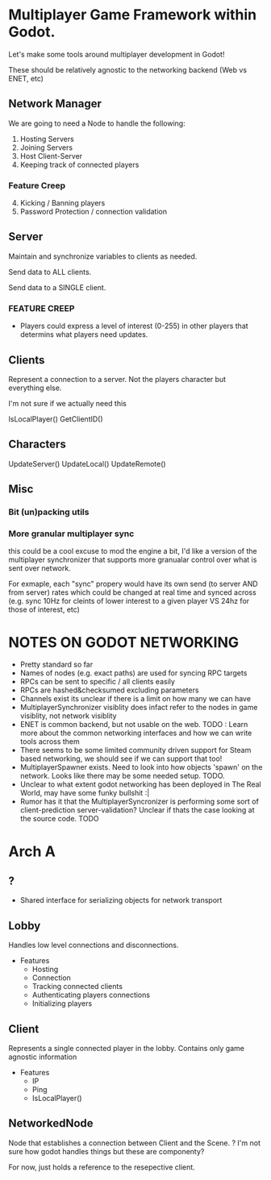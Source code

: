 # Multiplayer Game Framework within Godot.
Let's make some tools around multiplayer development in Godot!

These should be relatively agnostic to the networking backend (Web vs ENET, etc)

## Network Manager
We are going to need a Node to handle the following:
1) Hosting Servers
2) Joining Servers
3) Host Client-Server
3) Keeping track of connected players

### Feature Creep
4) Kicking / Banning players
5) Password Protection / connection validation

## Server
Maintain and synchronize variables to clients as needed. 

Send data to ALL clients.

Send data to a SINGLE client.

### FEATURE CREEP
* Players could express a level of interest (0-255) in other players that determins what players need updates.

## Clients
Represent a connection to a server. Not the players character but everything else.

I'm not sure if we actually need this

IsLocalPlayer()
GetClientID()

## Characters

UpdateServer()
UpdateLocal()
UpdateRemote()

## Misc

### Bit (un)packing utils

### More granular multiplayer sync
this could be a cool excuse to mod the engine a bit, I'd like a version of the multiplayer synchronizer that supports more granualar control over what is sent over network.

For exmaple, each "sync" propery would have its own send (to server AND from server) rates which could be changed at real time and synced across (e.g. sync 10Hz for cleints of lower interest to a given player VS 24hz for those of interest, etc) 



# NOTES ON GODOT NETWORKING
- Pretty standard so far
- Names of nodes (e.g. exact paths) are used for syncing RPC targets
- RPCs can be sent to specific / all clients easily
- RPCs are hashed&checksumed excluding parameters
- Channels exist its unclear if there is a limit on how many we can have
- MultiplayerSynchronizer visiblity does infact refer to the nodes in game visiblity, not network visiblity
- ENET is common backend, but not usable on the web. TODO : Learn more about the common networking interfaces and how we can write tools across them
- There seems to be some limited community driven support for Steam based networking, we should see if we can support that too!
- MultiplayerSpawner exists. Need to look into how objects 'spawn' on the network. Looks like there may be some needed setup. TODO.
- Unclear to what extent godot networking has been deployed in The Real World, may have some funky bullshit :|
- Rumor has it that the MultiplayerSyncronizer is performing some sort of client-prediction server-validation? Unclear if thats the case looking at the source code. TODO




# Arch A

## ?
- Shared interface for serializing objects for network transport

## Lobby
Handles low level connections and disconnections.

- Features
	- Hosting 
	- Connection
	- Tracking connected clients
	- Authenticating players connections
	- Initializing players

## Client
Represents a single connected player in the lobby. Contains only game agnostic information

- Features
	- IP
	- Ping
	- IsLocalPlayer()

## NetworkedNode
Node that establishes a connection between Client and the Scene.
? I'm not sure how godot handles things but these are componenty?

For now, just holds a reference to the resepective client.
